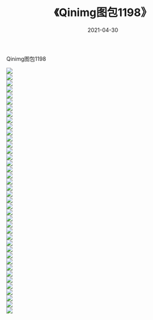 ﻿---
layout: post
title:  《Qinimg图包1198》
date:   2021-04-30
img: http://imgx.orgx.ga/Qinimg图包/Qinimg图包1198/000.jpg
categories: [美女, 清纯, 唯美]
---

Qinimg图包1198

 ![](http://imgx.orgx.ga/Qinimg图包/Qinimg图包1198/001.jpg) <br>![](http://imgx.orgx.ga/Qinimg图包/Qinimg图包1198/002.jpg) <br>![](http://imgx.orgx.ga/Qinimg图包/Qinimg图包1198/003.jpg) <br>![](http://imgx.orgx.ga/Qinimg图包/Qinimg图包1198/004.jpg) <br>![](http://imgx.orgx.ga/Qinimg图包/Qinimg图包1198/005.jpg) <br>![](http://imgx.orgx.ga/Qinimg图包/Qinimg图包1198/006.jpg) <br>![](http://imgx.orgx.ga/Qinimg图包/Qinimg图包1198/007.jpg) <br>![](http://imgx.orgx.ga/Qinimg图包/Qinimg图包1198/008.jpg) <br>![](http://imgx.orgx.ga/Qinimg图包/Qinimg图包1198/009.jpg) <br>![](http://imgx.orgx.ga/Qinimg图包/Qinimg图包1198/010.jpg) <br>![](http://imgx.orgx.ga/Qinimg图包/Qinimg图包1198/011.jpg) <br>![](http://imgx.orgx.ga/Qinimg图包/Qinimg图包1198/012.jpg) <br>![](http://imgx.orgx.ga/Qinimg图包/Qinimg图包1198/013.jpg) <br>![](http://imgx.orgx.ga/Qinimg图包/Qinimg图包1198/014.jpg) <br>![](http://imgx.orgx.ga/Qinimg图包/Qinimg图包1198/015.jpg) <br>![](http://imgx.orgx.ga/Qinimg图包/Qinimg图包1198/016.jpg) <br>![](http://imgx.orgx.ga/Qinimg图包/Qinimg图包1198/017.jpg) <br>![](http://imgx.orgx.ga/Qinimg图包/Qinimg图包1198/018.jpg) <br>![](http://imgx.orgx.ga/Qinimg图包/Qinimg图包1198/019.jpg) <br>![](http://imgx.orgx.ga/Qinimg图包/Qinimg图包1198/020.jpg) <br>![](http://imgx.orgx.ga/Qinimg图包/Qinimg图包1198/021.jpg) <br>![](http://imgx.orgx.ga/Qinimg图包/Qinimg图包1198/022.jpg) <br>![](http://imgx.orgx.ga/Qinimg图包/Qinimg图包1198/023.jpg) <br>![](http://imgx.orgx.ga/Qinimg图包/Qinimg图包1198/024.jpg) <br>![](http://imgx.orgx.ga/Qinimg图包/Qinimg图包1198/025.jpg) <br>![](http://imgx.orgx.ga/Qinimg图包/Qinimg图包1198/026.jpg) <br>![](http://imgx.orgx.ga/Qinimg图包/Qinimg图包1198/027.jpg) <br>![](http://imgx.orgx.ga/Qinimg图包/Qinimg图包1198/028.jpg) <br>![](http://imgx.orgx.ga/Qinimg图包/Qinimg图包1198/029.jpg) <br>![](http://imgx.orgx.ga/Qinimg图包/Qinimg图包1198/030.jpg) <br>![](http://imgx.orgx.ga/Qinimg图包/Qinimg图包1198/031.jpg) <br>![](http://imgx.orgx.ga/Qinimg图包/Qinimg图包1198/032.jpg) <br>![](http://imgx.orgx.ga/Qinimg图包/Qinimg图包1198/033.jpg) <br>![](http://imgx.orgx.ga/Qinimg图包/Qinimg图包1198/034.jpg) <br>![](http://imgx.orgx.ga/Qinimg图包/Qinimg图包1198/035.jpg) <br>![](http://imgx.orgx.ga/Qinimg图包/Qinimg图包1198/036.jpg) <br>![](http://imgx.orgx.ga/Qinimg图包/Qinimg图包1198/037.jpg) <br>![](http://imgx.orgx.ga/Qinimg图包/Qinimg图包1198/038.jpg) <br>![](http://imgx.orgx.ga/Qinimg图包/Qinimg图包1198/039.jpg) <br>![](http://imgx.orgx.ga/Qinimg图包/Qinimg图包1198/040.jpg) <br>